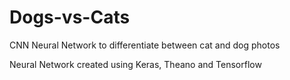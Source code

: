 # Dogs-vs-Cats
CNN Neural Network to differentiate between cat and dog photos

Neural Network created using Keras, Theano and Tensorflow